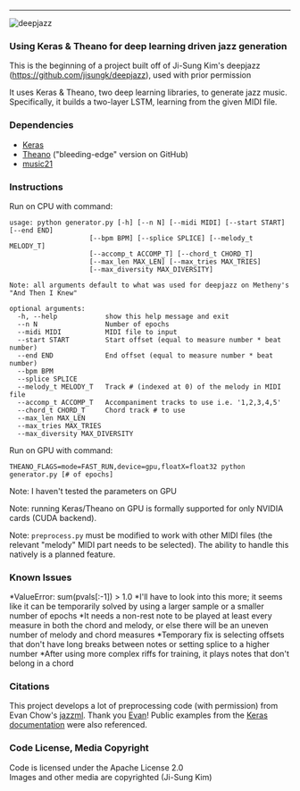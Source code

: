 
***

![deepjazz](https://cloud.githubusercontent.com/assets/9053987/16575656/901989da-424f-11e6-9f54-6a04199e69f5.png)

### Using Keras & Theano for deep learning driven jazz generation

This is the beginning of a project built off of Ji-Sung Kim's deepjazz (https://github.com/jisungk/deepjazz), used with prior permission

 It uses Keras & Theano, two deep learning libraries, to generate jazz music. Specifically, it builds a two-layer LSTM, learning from the given MIDI file.

### Dependencies

* [Keras](http://keras.io/#installation)
* [Theano](http://deeplearning.net/software/theano/install.html#bleeding-edge-install-instructions) ("bleeding-edge" version on GitHub)
* [music21](http://web.mit.edu/music21/doc/installing/index.html)

### Instructions

Run on CPU with command:
```
usage: python generator.py [-h] [--n N] [--midi MIDI] [--start START] [--end END]
                    [--bpm BPM] [--splice SPLICE] [--melody_t MELODY_T]
                    [--accomp_t ACCOMP_T] [--chord_t CHORD_T]
                    [--max_len MAX_LEN] [--max_tries MAX_TRIES]
                    [--max_diversity MAX_DIVERSITY]

Note: all arguments default to what was used for deepjazz on Metheny's "And Then I Knew"

optional arguments:
  -h, --help            show this help message and exit
  --n N                 Number of epochs
  --midi MIDI           MIDI file to input
  --start START         Start offset (equal to measure number * beat number)
  --end END             End offset (equal to measure number * beat number)
  --bpm BPM
  --splice SPLICE
  --melody_t MELODY_T   Track # (indexed at 0) of the melody in MIDI file
  --accomp_t ACCOMP_T   Accompaniment tracks to use i.e. '1,2,3,4,5'
  --chord_t CHORD_T     Chord track # to use
  --max_len MAX_LEN
  --max_tries MAX_TRIES
  --max_diversity MAX_DIVERSITY
```

Run on GPU with command:
```
THEANO_FLAGS=mode=FAST_RUN,device=gpu,floatX=float32 python generator.py [# of epochs]
```
Note: I haven't tested the parameters on GPU

Note: running Keras/Theano on GPU is formally supported for only NVIDIA cards (CUDA backend).

Note: `preprocess.py` must be modified to work with other MIDI files (the relevant "melody" MIDI part needs to be selected). The ability to handle this natively is a planned feature.

### Known Issues
*ValueError: sum(pvals[:-1]) > 1.0
    *I'll have to look into this more; it seems like it can be temporarily solved by using a larger sample or a smaller number of epochs
*It needs a non-rest note to be played at least every measure in both the chord and melody, or else there will be an uneven number of melody and chord measures
    *Temporary fix is selecting offsets that don't have long breaks between notes or setting splice to a higher number
*After using more complex riffs for training, it plays notes that don't belong in a chord

### Citations

This project develops a lot of preprocessing code (with permission) from Evan Chow's [jazzml](https://github.com/evancchow/jazzml). Thank you [Evan](https://www.linkedin.com/in/evancchow)! Public examples from the [Keras documentation](https://github.com/fchollet/keras) were also referenced.

### Code License, Media Copyright

Code is licensed under the Apache License 2.0  
Images and other media are copyrighted (Ji-Sung Kim)